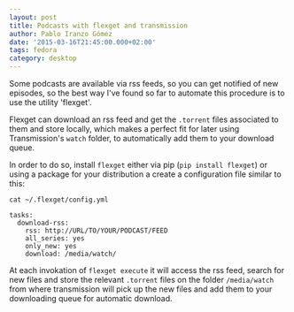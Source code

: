 ```yaml
---
layout: post
title: Podcasts with flexget and transmission
author: Pablo Iranzo Gómez
date: '2015-03-16T21:45:00.000+02:00'
tags: fedora
category: desktop
---
```


Some podcasts are available via rss feeds, so you can get notified of new episodes, so the best way I've found so far to automate this procedure is to use the utility 'flexget'.

Flexget can download an rss feed and get the `.torrent` files associated to them and store locally, which makes a perfect fit for later using Transmission's `watch` folder, to automatically add them to your download queue.

In order to do so, install `flexget` either via pip (`pip install flexget`) or using a package for your distribution a create a configuration file similar to this:



~~~
cat ~/.flexget/config.yml

tasks:
  download-rss:
    rss: http://URL/TO/YOUR/PODCAST/FEED
    all_series: yes
    only_new: yes
    download: /media/watch/

~~~

At each invokation of `flexget execute` it will access the rss feed, search
for new files and store the relevant `.torrent` files on the folder
`/media/watch` from where transmission will pick up the new files and add
them to your downloading queue for automatic download.


